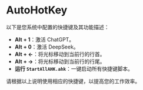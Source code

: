 # AutoHotKey

以下是您系统中配置的快捷键及其功能描述：

- **Alt + 1**：激活 ChatGPT。
- **Alt + 0**：激活 DeepSeek。
- **Alt + ←**：将光标移动到当前行的行首。
- **Alt + →**：将光标移动到当前行的行尾。
- **运行 `StartAllAHK.ahk`**：一键启动所有快捷键脚本。

请根据以上说明使用相应的快捷键，以提高您的工作效率。
